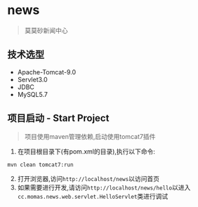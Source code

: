 # news

> 莫莫砂新闻中心

## 技术选型

- Apache-Tomcat-9.0
- Servlet3.0
- JDBC
- MySQL5.7

## 项目启动 - Start Project

> 项目使用maven管理依赖,启动使用tomcat7插件

1. 在项目根目录下(有pom.xml的目录),执行以下命令:

```
mvn clean tomcat7:run
```
	
2. 打开浏览器,访问`http://localhost/news`以访问首页
3. 如果需要进行开发,请访问`http://localhost/news/hello`以进入`cc.momas.news.web.servlet.HelloServlet`类进行调试

